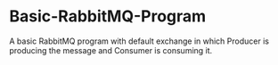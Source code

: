 # Basic-RabbitMQ-Program
A basic RabbitMQ program with default exchange in which Producer is producing the message and Consumer is consuming it.
